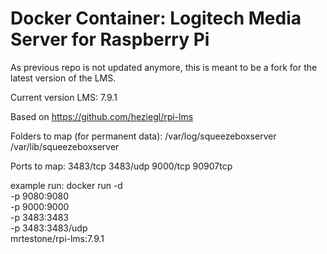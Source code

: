# Docker Container: Logitech Media Server for Raspberry Pi

As previous repo is not updated anymore, this is meant to be a fork for the latest version of the LMS.

Current version LMS: 7.9.1

Based on https://github.com/heziegl/rpi-lms

Folders to map (for permanent data):
/var/log/squeezeboxserver
/var/lib/squeezeboxserver

Ports to map:
3483/tcp
3483/udp
9000/tcp
90907tcp

example run:
docker run -d \
  -p 9080:9080 \
  -p 9000:9000 \
  -p 3483:3483 \
  -p 3483:3483/udp \
  mrtestone/rpi-lms:7.9.1
